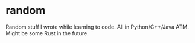 random
======

Random stuff I wrote while learning to code. All in Python/C++/Java ATM. Might be some Rust in the future.
